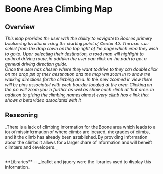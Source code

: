 # Boone Area Climbing Map

**Overview** <br>
--
_This map provides the user with the ability to navigate to Boones primary bouldering locations using the starting point of Center 45. The user can select from the drop down on the top right of the page which area they wish to go to. Upon selecting their destination, a road map will highlight to optimal driving route, in addtion the user can click on the path to get a general driving direction guide._<br>
_Once the user has chosen where they want to drive to they can double click on the drop pin of their destination and the map will zoom in to show the walking directions for the climbing area. In this new zoomed in view there will be pins associated with each boulder located at the area. Clicking on the pin will zoom you in further as well as show each climb at that area. In addition to giving the climbing names almost every climb has a link that shows a beta video associated with it._<br> 

**Reasoning**<br>
--
<p>_There is a lack of climbing information for the Boone area which leads to a lot of missinformation of where climbs are located, the grades of climbs, and if the climb has already been astablished. By providing information about the climbs it allows for a larger share of information and will beneift climbers and developers._</p>
</br>
**Libraries**
--
_leaflet and jquery were the libraries used to display this information_

